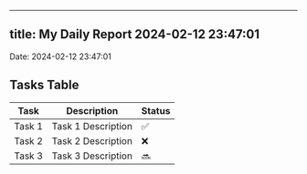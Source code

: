 
---
title: My Daily Report 2024-02-12 23:47:01
---

Date: 2024-02-12 23:47:01

## Tasks Table

| Task | Description | Status |
|------|-------------|--------|
| Task 1 | Task 1 Description | ✅ |
| Task 2 | Task 2 Description | ❌ |
| Task 3 | Task 3 Description | 🔜 |

